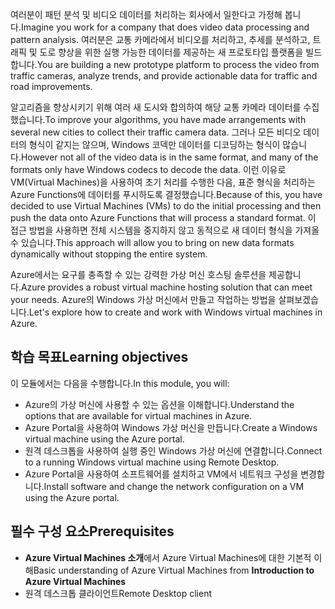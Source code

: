 <span data-ttu-id="8353a-101">여러분이 패턴 분석 및 비디오 데이터를 처리하는 회사에서 일한다고 가정해 봅니다.</span><span class="sxs-lookup"><span data-stu-id="8353a-101">Imagine you work for a company that does video data processing and pattern analysis.</span></span> <span data-ttu-id="8353a-102">여러분은 교통 카메라에서 비디오를 처리하고, 추세를 분석하고, 트래픽 및 도로 향상을 위한 실행 가능한 데이터를 제공하는 새 프로토타입 플랫폼을 빌드합니다.</span><span class="sxs-lookup"><span data-stu-id="8353a-102">You are building a new prototype platform to process the video from traffic cameras, analyze trends, and provide actionable data for traffic and road improvements.</span></span> 

<span data-ttu-id="8353a-103">알고리즘을 향상시키기 위해 여러 새 도시와 합의하여 해당 교통 카메라 데이터를 수집했습니다.</span><span class="sxs-lookup"><span data-stu-id="8353a-103">To improve your algorithms, you have made arrangements with several new cities to collect their traffic camera data.</span></span> <span data-ttu-id="8353a-104">그러나 모든 비디오 데이터의 형식이 같지는 않으며, Windows 코덱만 데이터를 디코딩하는 형식이 많습니다.</span><span class="sxs-lookup"><span data-stu-id="8353a-104">However not all of the video data is in the same format, and many of the formats only have Windows codecs to decode the data.</span></span> <span data-ttu-id="8353a-105">이런 이유로 VM(Virtual Machines)을 사용하여 초기 처리를 수행한 다음, 표준 형식을 처리하는 Azure Functions에 데이터를 푸시하도록 결정했습니다.</span><span class="sxs-lookup"><span data-stu-id="8353a-105">Because of this, you have decided to use Virtual Machines (VMs) to do the initial processing and then push the data onto Azure Functions that will process a standard format.</span></span> <span data-ttu-id="8353a-106">이 접근 방법을 사용하면 전체 시스템을 중지하지 않고 동적으로 새 데이터 형식을 가져올 수 있습니다.</span><span class="sxs-lookup"><span data-stu-id="8353a-106">This approach will allow you to bring on new data formats dynamically without stopping the entire system.</span></span>

<span data-ttu-id="8353a-107">Azure에서는 요구를 충족할 수 있는 강력한 가상 머신 호스팅 솔루션을 제공합니다.</span><span class="sxs-lookup"><span data-stu-id="8353a-107">Azure provides a robust virtual machine hosting solution that can meet your needs.</span></span> <span data-ttu-id="8353a-108">Azure의 Windows 가상 머신에서 만들고 작업하는 방법을 살펴보겠습니다.</span><span class="sxs-lookup"><span data-stu-id="8353a-108">Let's explore how to create and work with Windows virtual machines in Azure.</span></span>

## <a name="learning-objectives"></a><span data-ttu-id="8353a-109">학습 목표</span><span class="sxs-lookup"><span data-stu-id="8353a-109">Learning objectives</span></span>

<span data-ttu-id="8353a-110">이 모듈에서는 다음을 수행합니다.</span><span class="sxs-lookup"><span data-stu-id="8353a-110">In this module, you will:</span></span>

- <span data-ttu-id="8353a-111">Azure의 가상 머신에 사용할 수 있는 옵션을 이해합니다.</span><span class="sxs-lookup"><span data-stu-id="8353a-111">Understand the options that are available for virtual machines in Azure.</span></span>
- <span data-ttu-id="8353a-112">Azure Portal을 사용하여 Windows 가상 머신을 만듭니다.</span><span class="sxs-lookup"><span data-stu-id="8353a-112">Create a Windows virtual machine using the Azure portal.</span></span>
- <span data-ttu-id="8353a-113">원격 데스크톱을 사용하여 실행 중인 Windows 가상 머신에 연결합니다.</span><span class="sxs-lookup"><span data-stu-id="8353a-113">Connect to a running Windows virtual machine using Remote Desktop.</span></span>
- <span data-ttu-id="8353a-114">Azure Portal을 사용하여 소프트웨어를 설치하고 VM에서 네트워크 구성을 변경합니다.</span><span class="sxs-lookup"><span data-stu-id="8353a-114">Install software and change the network configuration on a VM using the Azure portal.</span></span>

## <a name="prerequisites"></a><span data-ttu-id="8353a-115">필수 구성 요소</span><span class="sxs-lookup"><span data-stu-id="8353a-115">Prerequisites</span></span>

- <span data-ttu-id="8353a-116">**Azure Virtual Machines 소개**에서 Azure Virtual Machines에 대한 기본적 이해</span><span class="sxs-lookup"><span data-stu-id="8353a-116">Basic understanding of Azure Virtual Machines from **Introduction to Azure Virtual Machines**</span></span>
- <span data-ttu-id="8353a-117">원격 데스크톱 클라이언트</span><span class="sxs-lookup"><span data-stu-id="8353a-117">Remote Desktop client</span></span>